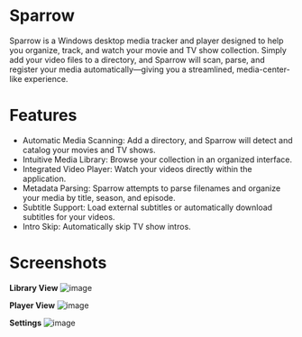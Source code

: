 # Sparrow
Sparrow is a Windows desktop media tracker and player designed to help you organize, track, and watch your movie and TV show collection. Simply add your video files to a directory, and Sparrow will scan, parse, and register your media automatically—giving you a streamlined, media-center-like experience.

# Features
- Automatic Media Scanning: Add a directory, and Sparrow will detect and catalog your movies and TV shows.
- Intuitive Media Library: Browse your collection in an organized interface.
- Integrated Video Player: Watch your videos directly within the application.
- Metadata Parsing: Sparrow attempts to parse filenames and organize your media by title, season, and episode.
- Subtitle Support: Load external subtitles or automatically download subtitles for your videos.
- Intro Skip: Automatically skip TV show intros.
# Screenshots
<!-- Replace these placeholders with your own screenshots -->
**Library View**
![image](https://github.com/user-attachments/assets/eb65772d-2f00-4988-9242-a99b3ea40ea1)

**Player View**
![image](https://github.com/user-attachments/assets/94d986ea-ca24-458f-a966-2757b0c24e7b)

**Settings**
![image](https://github.com/user-attachments/assets/55cd20b5-4353-4f12-8f7c-8fd279378fb0)
